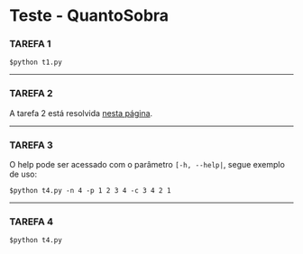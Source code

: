 # Teste  -  QuantoSobra

### TAREFA 1

    $python t1.py

---

### TAREFA 2
    
A tarefa 2 está resolvida [nesta página](t2.md).

---

### TAREFA 3

O help pode ser acessado com o parâmetro `[-h, --help|`, segue exemplo de uso:
 
    $python t4.py -n 4 -p 1 2 3 4 -c 3 4 2 1

---

### TAREFA 4

    $python t4.py


